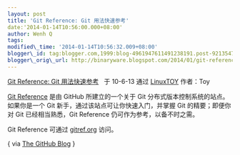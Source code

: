 ```yaml
--- 
layout: post 
title: 'Git Reference: Git 用法快速参考' 
date:'2014-01-14T10:56:00.000+08:00' 
author: Wenh Q
tags:
modified\_time: '2014-01-14T10:56:32.009+08:00' 
blogger\_id: tag:blogger.com,1999:blog-4961947611491238191.post-9213547911758781786
blogger\_orig\_url: http://binaryware.blogspot.com/2014/01/git-reference-git.html
--- 
```

[Git
Reference: Git
用法快速参考](http://linuxtoy.org/archives/git-reference.html)   于
10-6-13 通过 [LinuxTOY](http://linuxtoy.org/) 作者：Toy



[Git Reference](http://gitref.org/) 是由 GitHub 所建立的一个关于 Git
分布式版本控制系统的站点。如果你是一个 Git
新手，通过该站点可让你快速入门，并掌握 Git 的精要；即便你对 Git
已经相当熟悉，Git Reference 仍可作为参考，以备不时之需。



Git Reference 可通过 [gitref.org](http://gitref.org/) 访问。



{ via [The GitHub Blog](http://github.com/blog/660-git-reference-site) }
